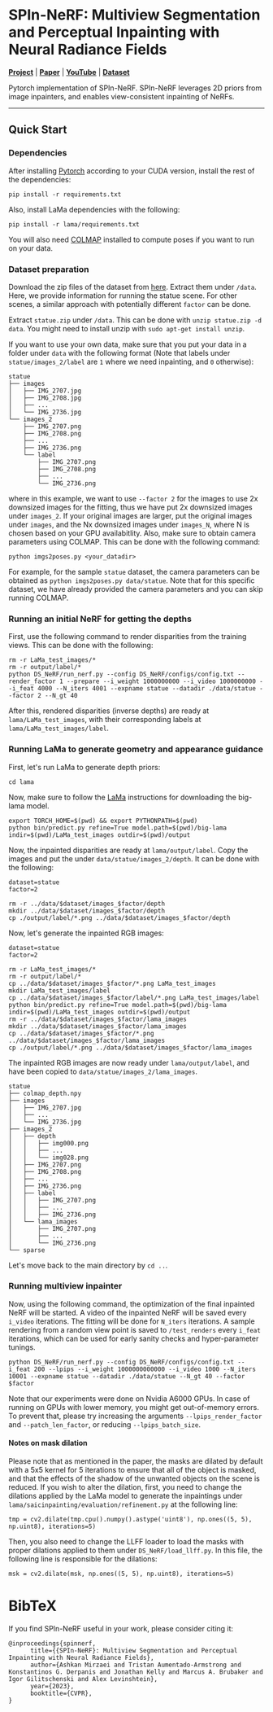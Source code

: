 # SPIn-NeRF: Multiview Segmentation and Perceptual Inpainting with Neural Radiance Fields

[**Project**](https://spinnerf3d.github.io/) | [**Paper**](https://arxiv.org/abs/2211.12254) | [**YouTube**](https://youtu.be/WEgJf1WC5SQ) | [**Dataset**](https://drive.google.com/drive/folders/1N7D4-6IutYD40v9lfXGSVbWrd47UdJEC)

Pytorch implementation of SPIn-NeRF. SPIn-NeRF leverages 2D priors from image inpainters, and enables view-consistent inpainting of NeRFs.

---

## Quick Start

### Dependencies

After installing [Pytorch](https://pytorch.org/get-started/locally/) according to your CUDA version, install the rest of the dependencies:
```
pip install -r requirements.txt
```
Also, install LaMa dependencies with the following:
```
pip install -r lama/requirements.txt
```

You will also need [COLMAP](https://github.com/colmap/colmap) installed to compute poses if you want to run on your data.


### Dataset preparation

Download the zip files of the dataset from [here](https://drive.google.com/drive/folders/1N7D4-6IutYD40v9lfXGSVbWrd47UdJEC?usp=share_link). Extract them under `/data`. 
Here, we provide information for running the statue scene. For other scenes, a similar approach with potentially different `factor` can be done. 

Extract `statue.zip` under `/data`. This can be done with `unzip statue.zip -d data`. You might need to install unzip with `sudo apt-get install unzip`. 

If you want to use your own data, make sure that you put your data in a folder under `data` with the following format (Note that labels under `statue/images_2/label` are `1` where we need inpainting, and `0` otherwise):
```
statue
├── images
│   ├── IMG_2707.jpg
│   ├── IMG_2708.jpg
│   ├── ...
│   └── IMG_2736.jpg
└── images_2
    ├── IMG_2707.png
    ├── IMG_2708.png
    ├── ...
    ├── IMG_2736.png
    └── label
        ├── IMG_2707.png
        ├── IMG_2708.png
        ├── ...
        └── IMG_2736.png

```
where in this example, we want to use `--factor 2` for the images to use 2x downsized images for the fitting, thus we have put 2x downsized images under `images_2`. If your original images are larger, put the original images under `images`, and the Nx downsized images under `images_N`, where N is chosen based on your GPU availabitlity. Also, make sure to obtain camera parameters using COLMAP. This can be done with the following command:
```
python imgs2poses.py <your_datadir>
```
For example, for the sample `statue` dataset, the camera parameters can be obtained as `python imgs2poses.py data/statue`. Note that for this specific dataset, we have already provided the camera parameters and you can skip running COLMAP. 

### Running an initial NeRF for getting the depths

First, use the following command to render disparities from the training views. This can be done with the following: 

```
rm -r LaMa_test_images/*
rm -r output/label/*
python DS_NeRF/run_nerf.py --config DS_NeRF/configs/config.txt --render_factor 1 --prepare --i_weight 1000000000 --i_video 1000000000 --i_feat 4000 --N_iters 4001 --expname statue --datadir ./data/statue --factor 2 --N_gt 40
```
After this, rendered disparities (inverse depths) are ready at `lama/LaMa_test_images`, with their corresponding labels at `lama/LaMa_test_images/label`. 

### Running LaMa to generate geometry and appearance guidance

First, let's run LaMa to generate depth priors:
```
cd lama
```
Now, make sure to follow the [LaMa](https://github.com/saic-mdal/lama) instructions for downloading the big-lama model.  
```
export TORCH_HOME=$(pwd) && export PYTHONPATH=$(pwd)
python bin/predict.py refine=True model.path=$(pwd)/big-lama indir=$(pwd)/LaMa_test_images outdir=$(pwd)/output
```
Now, the inpainted disparities are ready at `lama/output/label`. Copy the images and put the under `data/statue/images_2/depth`. It can be done with the following:
```
dataset=statue
factor=2

rm -r ../data/$dataset/images_$factor/depth
mkdir ../data/$dataset/images_$factor/depth
cp ./output/label/*.png ../data/$dataset/images_$factor/depth
```

Now, let's generate the inpainted RGB images:

```
dataset=statue
factor=2

rm -r LaMa_test_images/*
rm -r output/label/*
cp ../data/$dataset/images_$factor/*.png LaMa_test_images
mkdir LaMa_test_images/label
cp ../data/$dataset/images_$factor/label/*.png LaMa_test_images/label
python bin/predict.py refine=True model.path=$(pwd)/big-lama indir=$(pwd)/LaMa_test_images outdir=$(pwd)/output
rm -r ../data/$dataset/images_$factor/lama_images
mkdir ../data/$dataset/images_$factor/lama_images
cp ../data/$dataset/images_$factor/*.png ../data/$dataset/images_$factor/lama_images
cp ./output/label/*.png ../data/$dataset/images_$factor/lama_images
```
The inpainted RGB images are now ready under `lama/output/label`, and have been copied to `data/statue/images_2/lama_images`. 
```
statue
├── colmap_depth.npy
├── images
│   ├── IMG_2707.jpg
│   ├── ...
│   └── IMG_2736.jpg
├── images_2
│   ├── depth
│   │   ├── img000.png
│   │   ├── ...
│   │   └── img028.png
│   ├── IMG_2707.png
│   ├── IMG_2708.png
│   ├── ...
│   ├── IMG_2736.png
│   ├── label
│   │   ├── IMG_2707.png
│   │   ├── ... 
│   │   ├── IMG_2736.png
│   └── lama_images
│       ├── IMG_2707.png
│       ├── ...
│       └── IMG_2736.png
└── sparse
```

Let's move back to the main directory by `cd ..`. 

### Running multiview inpainter
Now, using the following command, the optimization of the final inpainted NeRF will be started. A video of the inpainted NeRF will be saved every `i_video` iterations. The fitting will be done for `N_iters` iterations. A sample rendering from a random view point is saved to `/test_renders` every `i_feat` iterations, which can be used for early sanity checks and hyper-parameter tunings. 
```
python DS_NeRF/run_nerf.py --config DS_NeRF/configs/config.txt --i_feat 200 --lpips --i_weight 1000000000000 --i_video 1000 --N_iters 10001 --expname statue --datadir ./data/statue --N_gt 40 --factor $factor
```

Note that our experiments were done on Nvidia A6000 GPUs. In case of running on GPUs with lower memory, you might get out-of-memory errors. To prevent that, please try increasing the arguments `--lpips_render_factor` and `--patch_len_factor`, or reducing `--lpips_batch_size`. 

#### Notes on mask dilation
Please note that as mentioned in the paper, the masks are dilated by default with a 5x5 kernel for 5 iterations to ensure that all of the object is masked, and that the effects of the shadow of the unwanted objects on the scene is reduced. If you wish to alter the dilation, first, you need to change the dilations applied by the LaMa model to generate the inpaintings under `lama/saicinpainting/evaluation/refinement.py` at the following line:
```
tmp = cv2.dilate(tmp.cpu().numpy().astype('uint8'), np.ones((5, 5), np.uint8), iterations=5)
```
Then, you also need to change the LLFF loader to load the masks with proper dilations applied to them under `DS_NeRF/load_llff.py`. In this file, the following line is responsible for the dilations:
```
msk = cv2.dilate(msk, np.ones((5, 5), np.uint8), iterations=5)
```


# BibTeX
If you find SPIn-NeRF useful in your work, please consider citing it:
```
@inproceedings{spinnerf,
      title={{SPIn-NeRF}: Multiview Segmentation and Perceptual Inpainting with Neural Radiance Fields}, 
      author={Ashkan Mirzaei and Tristan Aumentado-Armstrong and Konstantinos G. Derpanis and Jonathan Kelly and Marcus A. Brubaker and Igor Gilitschenski and Alex Levinshtein},
      year={2023},
      booktitle={CVPR},
}
```
